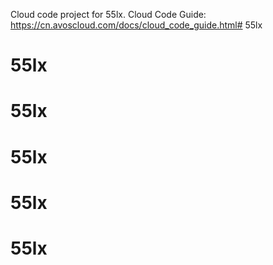 Cloud code project for 55lx. Cloud Code Guide: https://cn.avoscloud.com/docs/cloud_code_guide.html# 55lx
# 55lx
# 55lx
# 55lx
# 55lx
# 55lx
